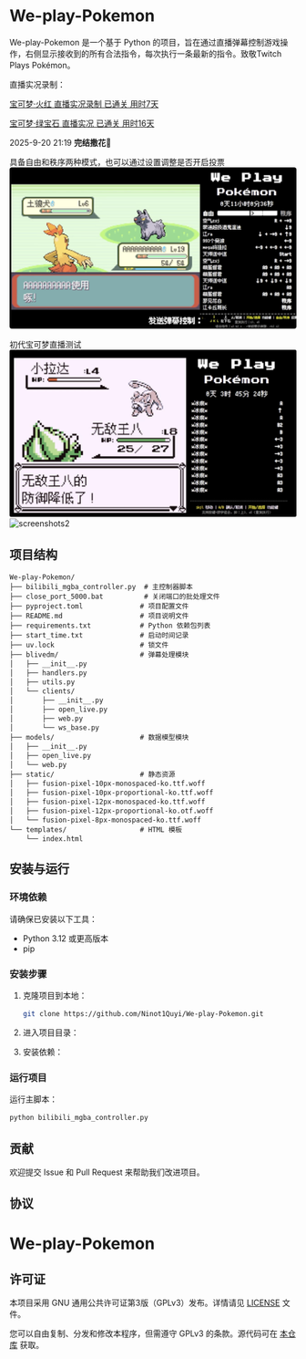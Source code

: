 # We-play-Pokemon


We-play-Pokemon 是一个基于 Python 的项目，旨在通过直播弹幕控制游戏操作，右侧显示接收到的所有合法指令，每次执行一条最新的指令。致敬Twitch Plays Pokémon。

直播实况录制：

[宝可梦·火红 直播实况录制 已通关 用时7天](https://www.bilibili.com/video/BV1DWeyz5E6J/?vd_source=ca16a8b17de72af914e0d643f6cc97e6)

[宝可梦·绿宝石 直播实况  已通关 用时16天](https://www.bilibili.com/video/BV1DWeyz5E6J/?vd_source=ca16a8b17de72af914e0d643f6cc97e6)

2025-9-20 21:19
**完结撒花🎉**

具备自由和秩序两种模式，也可以通过设置调整是否开启投票
![完整功能演示](screenshots/screenshots3.jpg)

初代宝可梦直播测试
![screenshots1](screenshots/screenshots1.jpg)
![screenshots2](screenshots/screenshots2.png)

## 项目结构

```
We-play-Pokemon/
├── bilibili_mgba_controller.py  # 主控制器脚本
├── close_port_5000.bat          # 关闭端口的批处理文件
├── pyproject.toml              # 项目配置文件
├── README.md                   # 项目说明文件
├── requirements.txt            # Python 依赖包列表
├── start_time.txt              # 启动时间记录
├── uv.lock                     # 锁文件
├── blivedm/                    # 弹幕处理模块
│   ├── __init__.py
│   ├── handlers.py
│   ├── utils.py
│   └── clients/
│       ├── __init__.py
│       ├── open_live.py
│       ├── web.py
│       └── ws_base.py
├── models/                     # 数据模型模块
│   ├── __init__.py
│   ├── open_live.py
│   └── web.py
├── static/                     # 静态资源
│   ├── fusion-pixel-10px-monospaced-ko.ttf.woff
│   ├── fusion-pixel-10px-proportional-ko.ttf.woff
│   ├── fusion-pixel-12px-monospaced-ko.ttf.woff
│   ├── fusion-pixel-12px-proportional-ko.otf.woff
│   └── fusion-pixel-8px-monospaced-ko.ttf.woff
└── templates/                  # HTML 模板
    └── index.html
```

## 安装与运行

### 环境依赖

请确保已安装以下工具：
- Python 3.12 或更高版本
- pip

### 安装步骤

1. 克隆项目到本地：
   ```bash
   git clone https://github.com/Ninot1Quyi/We-play-Pokemon.git
   ```

2. 进入项目目录：

3. 安装依赖：


### 运行项目

运行主脚本：
```bash
python bilibili_mgba_controller.py
```

## 贡献

欢迎提交 Issue 和 Pull Request 来帮助我们改进项目。

## 协议
# We-play-Pokemon

## 许可证
本项目采用 GNU 通用公共许可证第3版（GPLv3）发布。详情请见 [LICENSE](LICENSE) 文件。

您可以自由复制、分发和修改本程序，但需遵守 GPLv3 的条款。源代码可在 [本仓库](https://github.com/Ninot1Quyi/We-play-Pokemon) 获取。
